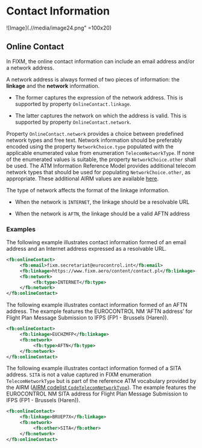 # Contact Information

![Image](.//media/image24.png" =100x20)

## Online Contact

In FIXM, the online contact information can include an email address
and/or a network address.

A network address is always formed of two pieces of information: the
**linkage** and the **network** information.

- The former captures the expression of the network address. This is
    supported by property `OnlineContact.linkage`.

- The latter captures the network on which the address is valid. This
    is supported by property `OnlineContact.network`.

Property `OnlineContact.network` provides a choice between predefined
network types and free text. Network information should be preferably
encoded using the property `NetworkChoice.type` populated with the
applicable enumerated value from enumeration `TelecomNetworkType`. If none
of the enumerated values is suitable, the property `NetworkChoice.other`
shall be used. The ATM Information Reference Model provides additional
telecom network types that should be used for populating
`NetworkChoice.other`, as appropriate. These additional AIRM values are
available [here](http://airm.aero/viewer/1.0.0/logical-model.html#CodeTelecomNetworkType).

The type of network affects the format of the linkage information.

- When the network is `INTERNET`, the linkage should be a resolvable URL

- When the network is `AFTN`, the linkage should be a valid AFTN address

### Examples

The following example illustrates contact information formed of an email
address and an Internet address expressed as a resolvable URL.

```xml
<fb:onlineContact>
     <fb:email>fixm.secretariat@eurocontrol.int</fb:email>
     <fb:linkage>https://www.fixm.aero/content/contact.pl</fb:linkage>
     <fb:network>
          <fb:type>INTERNET</fb:type>
     </fb:network>
</fb:onlineContact>
```

The following example illustrates contact information formed of an AFTN
address. The example features the EUROCONTROL NM ‘AFTN address’ for
Flight Plan Message Submission to IFPS (FP1 - Brussels (Haren)).

```xml
<fb:onlineContact>
     <fb:linkage>EUCHZMFP</fb:linkage>
     <fb:network>
          <fb:type>AFTN</fb:type>
     </fb:network>
</fb:onlineContact>
```

The following example illustrates contact information formed of a SITA
address. `SITA` is not a value captured in FIXM enumeration
`TelecomNetworkType` but is part of the reference ATM vocabulary provided
by the AIRM ([AIRM codelist
`CodeTelecomNetworkType`](http://airm.aero/viewer/1.0.0/logical-model.html#CodeTelecomNetworkType)).
The example features the EUROCONTROL NM SITA address for Flight Plan
Message Submission to IFPS (FP1 - Brussels (Haren)).

```xml
<fb:onlineContact>
     <fb:linkage>BRUEP7X</fb:linkage>
     <fb:network>
          <fb:other>SITA</fb:other>
     </fb:network>
</fb:onlineContact>
```
